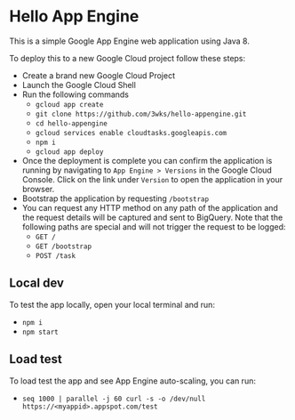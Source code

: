 # Hello App Engine

This is a simple Google App Engine web application using Java 8.

To deploy this to a new Google Cloud project follow these steps:

- Create a brand new Google Cloud Project
- Launch the Google Cloud Shell
- Run the following commands
    - `gcloud app create`
    - `git clone https://github.com/3wks/hello-appengine.git`
    - `cd hello-appengine`
    - `gcloud services enable cloudtasks.googleapis.com`
    - `npm i`
    - `gcloud app deploy`
- Once the deployment is complete you can confirm the application is running by navigating to `App Engine > Versions` in the Google Cloud Console. Click on the link under `Version` to open the application in your browser.
- Bootstrap the application by requesting `/bootstrap`
- You can request any HTTP method on any path of the application and the request details will be captured and sent to BigQuery. Note that the following paths are special and will not trigger the request to be logged:
    - `GET /`
    - `GET /bootstrap`
    - `POST /task`

## Local dev
To test the app locally, open your local terminal and run: 
- `npm i`
- `npm start`

## Load test
To load test the app and see App Engine auto-scaling, you can run: 
- `seq 1000 | parallel -j 60 curl -s -o /dev/null https://<myappid>.appspot.com/test`